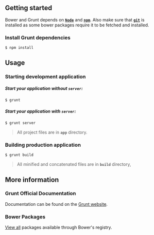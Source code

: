 ## Getting started

Bower and Grunt depends on [**`Node`**](http://nodejs.org/) and [**`npm`**](https://www.npmjs.org/). Also make sure that [**`git`**](http://git-scm.com/) is installed as some bower packages require it to be fetched and installed.

### Install Grunt dependencies

```bash
$ npm install
```

## Usage

### Starting development application

##### Start your application without **`server`**:

```bash
$ grunt
```

##### Start your application with **`server`**:

```bash
$ grunt server
```

>All project files are in **`app`** directory. 


### Building production application

```bash
$ grunt build
```

>All minified and concatenated files are in **`build`** directory,

## More information

### Grunt Official Documentation

Documentation can be found on the [Grunt website](http://gruntjs.com/getting-started).


### Bower Packages

[View all](http://bower.io/search/) packages available through Bower's registry.